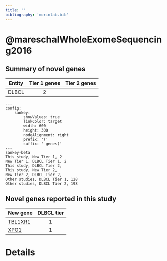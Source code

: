 ```yaml
---
title: ''
bibliography: 'morinlab.bib'
---
```


# @mareschalWholeExomeSequencing2016
## Summary of novel genes

|Entity| Tier 1 genes| Tier 2 genes|
|:-:|:-:|:-:|
|DLBCL|2||
```mermaid
---
config:
    sankey:
        showValues: true
        linkColor: target
        width: 600
        height: 300
        nodeAlignment: right
        prefix: '('
        suffix: ' genes)'
---
sankey-beta
This study, New Tier 1, 2
New Tier 1, DLBCL Tier 1, 2
This study, DLBCL Tier 2, 
This study, New Tier 2, 
New Tier 2, DLBCL Tier 2, 
Other studies, DLBCL Tier 1, 128
Other studies, DLBCL Tier 2, 198
```


## Novel genes reported in this study

|New gene|DLBCL tier|
|:-|:-:|
|[TBL1XR1](TBL1XR1)|1 |
|[XPO1](XPO1)|1 |

# Details

